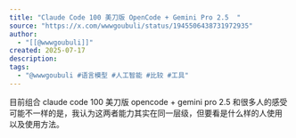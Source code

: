 ```yaml
---
title: "Claude Code 100 美刀版 OpenCode + Gemini Pro 2.5  "
source: "https://x.com/wwwgoubuli/status/1945506438731972935"
author:
  - "[[@wwwgoubuli]]"
created: 2025-07-17
description:
tags:
  - "@wwwgoubuli #语言模型 #人工智能 #比较 #工具"
---
```

目前组合 claude code 100 美刀版 opencode + gemini pro 2.5 和很多人的感受可能不一样的是，我认为这两者能力其实在同一层级，但要看是什么样的人使用 以及使用方法。